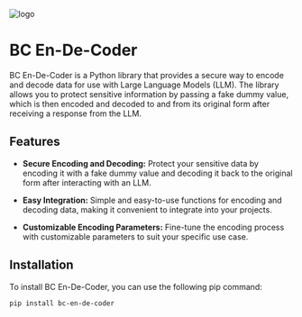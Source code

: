 ![logo](https://github.com/Distructor2404/BC-en-de-coder/blob/main/BC.gif?raw=true)

# BC En-De-Coder

BC En-De-Coder is a Python library that provides a secure way to encode and decode data for use with Large Language Models (LLM). The library allows you to protect sensitive information by passing a fake dummy value, which is then encoded and decoded to and from its original form after receiving a response from the LLM.

## Features

- **Secure Encoding and Decoding:** Protect your sensitive data by encoding it with a fake dummy value and decoding it back to the original form after interacting with an LLM.

- **Easy Integration:** Simple and easy-to-use functions for encoding and decoding data, making it convenient to integrate into your projects.

- **Customizable Encoding Parameters:** Fine-tune the encoding process with customizable parameters to suit your specific use case.

## Installation

To install BC En-De-Coder, you can use the following pip command:

```bash
pip install bc-en-de-coder
